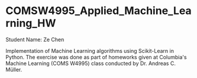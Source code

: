 # COMSW4995_Applied_Machine_Learning_HW

Student Name: Ze Chen

Implementation of Machine Learning algorithms using Scikit-Learn in Python. The exercise was done as part of homeworks given at Columbia's Machine Learning (COMS W4995) class conducted by Dr. Andreas C. Müller.


